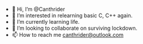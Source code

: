 - 👋 Hi, I’m @Canthrider
- 👀 I’m interested in relearning basic C, C++ again.
- 🌱 I’m currently learning life.
- 💞️ I’m looking to collaborate on surviving lockdown.
- 📫 How to reach me canthrider@outlook.com

<!---
Canthrider is a ✨ special ✨ repository because its `README.md` (this file) appears on your GitHub profile.
You can click the Preview link to take a look at your changes.
--->
